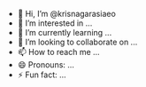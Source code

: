 - 👋 Hi, I’m @krisnagarasiaeo
- 👀 I’m interested in ...
- 🌱 I’m currently learning ...
- 💞️ I’m looking to collaborate on ...
- 📫 How to reach me ...
- 😄 Pronouns: ...
- ⚡ Fun fact: ...

<!---
krisnagarasiaeo/krisnagarasiaeo is a ✨ special ✨ repository because its `README.md` (this file) appears on your GitHub profile.
You can click the Preview link to take a look at your changes.
--->
